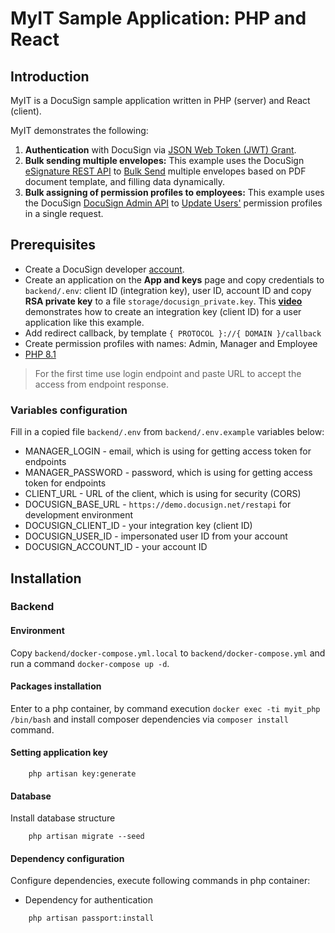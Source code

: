 # MyIT Sample Application: PHP and React

## Introduction

MyIT is a DocuSign sample application written in PHP (server) and React (client).

MyIT demonstrates the following:

1. **Authentication** with DocuSign via [JSON Web Token (JWT) Grant](https://developers.docusign.com/esign-rest-api/guides/authentication/oauth2-jsonwebtoken).
2. **Bulk sending multiple envelopes:**
   This example uses the DocuSign [eSignature REST API](https://developers.docusign.com/docs/esign-rest-api/) to [Bulk Send](https://developers.docusign.com/docs/esign-rest-api/reference/bulkenvelopes/bulksend/) multiple envelopes based on PDF document template, and filling data dynamically.
3. **Bulk assigning of permission profiles to employees:**
   This example uses the DocuSign [DocuSign Admin API](https://developers.docusign.com/docs/admin-api/) to [Update Users'](https://developers.docusign.com/docs/admin-api/reference/usermanagement/esignusermanagement/updateuser/) permission profiles in a single request.


## Prerequisites

- Create a DocuSign developer [account](https://go.docusign.com/o/sandbox/).
- Create an application on the **App and keys** page and copy credentials to `backend/.env`:
  client ID (integration key), user ID, account ID and copy **RSA private key** to a file `storage/docusign_private.key`.
  This [**video**](https://www.youtube.com/watch?v=GgDqa7-L0yo) demonstrates how to create an integration key (client ID) for a user application like this example.
- Add redirect callback, by template `{ PROTOCOL }://{ DOMAIN }/callback`
- Create permission profiles with names: Admin, Manager and Employee
- [PHP 8.1](https://www.php.net/downloads.php)

> For the first time use login endpoint and paste URL to accept the access from endpoint response.

### Variables configuration

Fill in a copied file `backend/.env` from `backend/.env.example` variables below:

- MANAGER_LOGIN - email, which is using for getting access token for endpoints
- MANAGER_PASSWORD - password, which is using for getting access token for endpoints
- CLIENT_URL - URL of the client, which is using for security (CORS)
- DOCUSIGN_BASE_URL - `https://demo.docusign.net/restapi` for development environment
- DOCUSIGN_CLIENT_ID - your integration key (client ID)
- DOCUSIGN_USER_ID - impersonated user ID from your account
- DOCUSIGN_ACCOUNT_ID - your account ID

## Installation

### Backend

#### Environment

Copy `backend/docker-compose.yml.local` to `backend/docker-compose.yml` and run a command `docker-compose up -d`.

#### Packages installation

Enter to a php container, by command execution `docker exec -ti myit_php /bin/bash` 
and install composer dependencies via `composer install` command.

#### Setting application key

```shell
    php artisan key:generate
```

#### Database

Install database structure

```shell
    php artisan migrate --seed
```

#### Dependency configuration

Configure dependencies, execute following commands in php container:

- Dependency for authentication

```shell
    php artisan passport:install
```